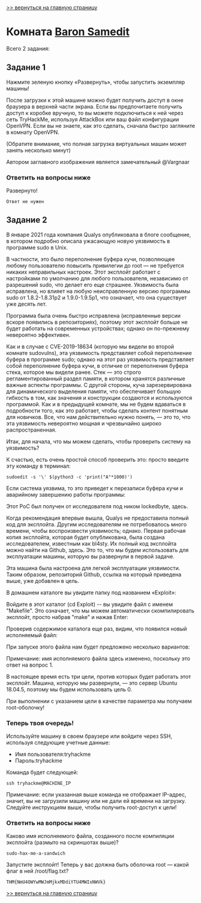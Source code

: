 [>> вернуться на главную страницу](https://github.com/BEPb/tryhackme/blob/master/README.md)

# Комната [Baron Samedit](https://tryhackme.com/r/room/sudovulnssamedit) 

Всего 2 задания:
## Задание 1
Нажмите зеленую кнопку «Развернуть», чтобы запустить экземпляр машины!

После загрузки к этой машине можно будет получить доступ в окне браузера в верхней части экрана. Если вы 
предпочитаете получить доступ к коробке вручную, то вы можете подключиться к ней через сеть TryHackMe, используя 
AttackBox или ваш файл конфигурации OpenVPN. Если вы не знаете, как это сделать, сначала быстро загляните в  комнату 
OpenVPN.   

(Обратите внимание, что полная загрузка виртуальных машин может занять несколько минут)

Автором заглавного изображения является замечательный @Vargnaar

### Ответить на вопросы ниже
Развернуто!
```commandline
Ответ не нужен
```

## Задание 2
В январе 2021 года компания Qualys опубликовала в блоге сообщение, в котором подробно описала ужасающую новую 
уязвимость в программе sudo в Unix.

В частности, это было переполнение буфера кучи, позволяющее любому пользователю повысить привилегии до root — не 
требуется никаких неправильных настроек. Этот эксплойт работает с настройками по умолчанию для любого пользователя, 
независимо от разрешений sudo, что делает его еще страшнее. Уязвимость была исправлена, но влияет на любую 
неисправленную версию программы sudo от 1.8.2-1.8.31p2 и 1.9.0-1.9.5p1, что означает, что она существует уже десять 
лет.

Программа была очень быстро исправлена (исправленные версии вскоре появились в репозиториях), поэтому этот эксплойт 
больше не будет работать на современных устройствах; однако он по-прежнему невероятно эффективен. 

Как и в случае с CVE-2019-18634 (которую мы видели во второй комнате sudovulns), эта уязвимость представляет собой 
переполнение буфера в программе sudo; однако на этот раз уязвимость представляет собой переполнение буфера кучи, в 
отличие от переполнения буфера стека, которое мы видели ранее. Стек — это строго регламентированный раздел памяти, 
в котором хранятся различные важные аспекты программы. С другой стороны, куча зарезервирована для динамического 
выделения памяти, что обеспечивает большую гибкость в том, как значения и конструкции создаются и используются 
программой. Как и в предыдущей комнате, мы не будем вдаваться в подробности того, как это работает, чтобы сделать 
контент понятным для новичков. Все, что нам действительно нужно понять, — это то, что эта уязвимость невероятно 
мощная и чрезвычайно широко распространенная.

Итак, для начала, что мы можем сделать, чтобы проверить систему на уязвимость?

К счастью, есть очень простой способ проверить это: просто введите эту команду в терминал:
```commandline
sudoedit -s '\' $(python3 -c 'print("A"*1000)')
```

Если система уязвима, то это приведет к перезаписи буфера кучи и аварийному завершению работы программы:

Этот PoC был получен от исследователя под ником lockedbyte, здесь.

Когда рекомендация впервые вышла, Qualys не предоставила полный код для эксплойта. Другим исследователям не 
потребовалось много времени, чтобы воспроизвести уязвимость; однако. Первая рабочая копия эксплойта, которая будет 
опубликована, была создана исследователем, известным как bl4sty. Их полный код эксплойта можно найти на Github, 
здесь. Это то, что мы будем использовать для эксплуатации машины, которую вы развернули в первой задаче.

Эта машина была настроена для легкой эксплуатации уязвимости. Таким образом, репозиторий Github, ссылка на который 
приведена выше, уже добавлен в цель.

В домашнем каталоге вы увидите папку под названием «Exploit»:





Войдите в этот каталог (cd Exploit) -- вы увидите файл с именем "Makefile". Это означает, что мы можем 
автоматически скомпилировать эксплойт, просто набрав "make" и нажав Enter: 




Проверив содержимое каталога еще раз, видим, что появился новый исполняемый файл:


При запуске этого файла нам будет предложено несколько вариантов:


Примечание: имя исполняемого файла здесь изменено, поскольку это ответ на вопрос 1.

В настоящее время есть три цели, против которых будет работать этот эксплойт. Машина, которую мы развернули, — это 
сервер Ubuntu 18.04.5, поэтому мы будем использовать цель 0.

При выполнении с указанием цели в качестве параметра мы получаем root-оболочку!

### Теперь твоя очередь!

Используйте машину в своем браузере или войдите через SSH, используя следующие учетные данные:

- Имя пользователя:tryhackme
- Пароль:tryhackme


Команда будет следующей:
```commandline
ssh tryhackme@MACHINE_IP
```

Примечание: если указанная выше команда не отображает IP-адрес, значит, вы не загрузили машину или не дали ей 
времени на загрузку. 
Следуйте инструкциям выше, чтобы получить root-доступ к цели!

### Ответить на вопросы ниже
Каково имя исполняемого файла, созданного после компиляции эксплойта (размыто на скриншотах выше)?
```commandline
sudo-hax-me-a-sandwich
```
Запустите эксплойт!
Теперь у вас должна быть оболочка root — какой флаг в ней /root/flag.txt?
```commandline
THM{NmU4OWYwMWJmMjkxMDdiYTU4MWIxNWVk}
```



[>> вернуться на главную страницу](https://github.com/BEPb/tryhackme/blob/master/README.md)